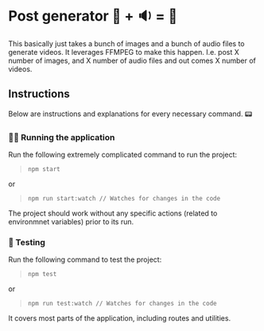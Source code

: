 # Post generator 🌄 + 🔉 = 📼

This basically just takes a bunch of images and a bunch of audio files to generate videos. It leverages FFMPEG to make this happen.
I.e. post X number of images, and X number of audio files and out comes X number of videos.

## Instructions

Below are instructions and explanations for every necessary command. 📟

### 🏃🏻 Running the application

Run the following extremely complicated command to run the project:

> `npm start`

or

> `npm run start:watch // Watches for changes in the code`

The project should work without any specific actions (related to environmnet variables) prior to its run.

### 🧪 Testing

Run the following command to test the project:

> `npm test`

or

> `npm run test:watch // Watches for changes in the code`

It covers most parts of the application, including routes and utilities.
